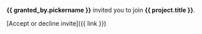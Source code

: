 **{{ granted_by.pickername }}** invited you to join **{{ project.title }}**.

[Accept or decline invite]({{ link }})
